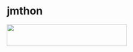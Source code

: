 # jmthon

<p align="left"><a href="https://heroku.com/deploy?template=https://github.com/ii0i5/musi"> <img src="https://img.shields.io/badge/Deploy%20To%20Heroku-purple?style=for-the-badge&logo=heroku" width="320" height="58.45"/></a></p>

